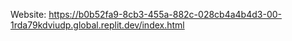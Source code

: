 Website: https://b0b52fa9-8cb3-455a-882c-028cb4a4b4d3-00-1rda79kdviudp.global.replit.dev/index.html

